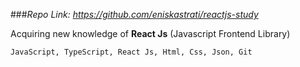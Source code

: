 ###_Repo Link: https://github.com/eniskastrati/reactjs-study_

Acquiring new knowledge of **React Js** (Javascript Frontend Library)

    JavaScript, TypeScript, React Js, Html, Css, Json, Git